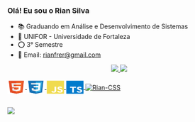 ### Olá! Eu sou o Rian Silva

- 📚 Graduando em Análise e Desenvolvimento de Sistemas
- 🏢 UNIFOR - Universidade de Fortaleza
- ⭕ 3° Semestre
- 📧 Email: rianfrer@gmail.com


<div align="center">
  <a href="https://github.com/ravifelipee">
  <img height="180em" src="https://github-readme-stats.vercel.app/api?username=rianfrer&show_icons=true&theme=cobalt&include_all_commits=true&count_private=true"/>
  <img height="180em" src="https://github-readme-stats.vercel.app/api/top-langs/?username=rianfrer&layout=compact&langs_count=7&theme=cobalt"/>
</div>
  
<div style="display: inline_block"><br>
    <img align="center" alt="Rian-HTML" height="30" width="40" src="https://raw.githubusercontent.com/devicons/devicon/master/icons/html5/html5-original.svg">
    <img align="center" alt="Rian-CSS" height="30" width="40" src="https://raw.githubusercontent.com/devicons/devicon/master/icons/css3/css3-original.svg">
    <img align="center" alt="Rian-Js" height="30" width="40" src="https://raw.githubusercontent.com/devicons/devicon/master/icons/javascript/javascript-plain.svg">
    <img align="center" alt="Rian-Ts" height="30" width="40" src="https://raw.githubusercontent.com/devicons/devicon/master/icons/typescript/typescript-plain.svg">
    <img align="center" alt="Rian-CSS" height="30" width="40" src="https://cdn.jsdelivr.net/gh/devicons/devicon/icons/angularjs/angularjs-original.svg" />
</div>
   
 ##
  
<div>
  <a href="https://www.linkedin.com/in/riansilva/" target="_blank"><img src="https://img.shields.io/badge/-LinkedIn-%230077B5?style=for-the-badge&logo=linkedin&logoColor=white" target="_blank"></a>
  
</div>
